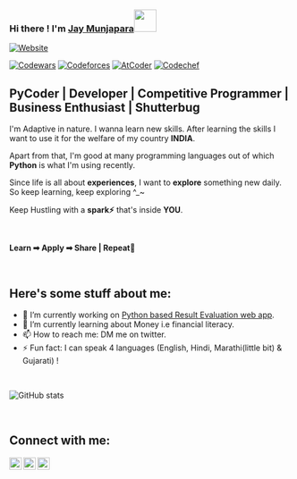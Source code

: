 ### Hi there ! I'm [Jay Munjapara][website]<img src="https://media.tenor.com/images/30169e4a670daf12443df7d2dd140176/tenor.gif" height="40">

<!--*It's me, [Jay Munjapara] [website] !* -->

[![Website](https://img.shields.io/website?label=linktr.ee/jay_munjapara&style=for-the-badge&url=https%3A%2F%2Flinktr.ee/jay_munjapara)](https://linktr.ee/jay_munjapara)

[![Codewars](https://www.codewars.com/users/rishabhrao/badges/micro)](https://www.codewars.com/users/jay_munjapara)
[![Codeforces](https://cp-logo.vercel.app/codeforces/rishabhrao)](https://codeforces.com/profile/jay_munjapara)
[![AtCoder](https://cp-logo.vercel.app/atcoder/rishabhrao)](https://atcoder.jp/users/jay_munjapara)
[![Codechef](https://cp-logo.vercel.app/codechef/rishabhrao)](https://www.codechef.com/users/jay_munjapara)


## PyCoder | Developer | Competitive Programmer | Business Enthusiast | Shutterbug

<p>I'm Adaptive in nature. I wanna learn new skills. After learning the skills I want to use it for the welfare of my country <b>INDIA</b>.</p>
<p>Apart from that, I'm good at many programming languages out of which <b>Python</b> is what I'm using recently.</p>
<p>Since life is all about <b>experiences</b>, I want to <b>explore</b> something new daily. So keep learning, keep exploring ^_~ </p>
<p>Keep Hustling with a <b>spark⚡</b> that's inside <b>YOU</b>.</p> 

<br>

<p><b>Learn ➡ Apply ➡ Share | Repeat🔁</b></p>

<br>

<p>
  
## Here's some stuff about me:

- 🔭 I’m currently working on [Python based Result Evaluation web app](https://github.com/jay-munjapara/Result-Evaluation).
- 🌱 I’m currently learning about Money i.e financial literacy.
- 📫 How to reach me: DM me on twitter.
- ⚡ Fun fact: I can speak 4 languages (English, Hindi, Marathi(little bit) & Gujarati) !
  
</p>


<br>

![GitHub stats](https://github-readme-stats.vercel.app/api?username=jay-munjapara&show_icons=true)

<br>

## Connect with me:

[<img align="left" alt="jay_munjapara | Portfolio Website" height="22px" src="https://cdn.worldvectorlogo.com/logos/google-earth-1.svg" />][website]
[<img align="left" alt="jay_munjapara | LinkedIn Profile" height="22px" src="https://cdn.worldvectorlogo.com/logos/linkedin-icon-2.svg" />][linkedin]
[<img align="left" alt="jaymunjapara11@gmail.com | Email" height="22px" src="https://cdn.worldvectorlogo.com/logos/gmail-icon.svg" />][email]


[website]: https://linktr.ee/jay_munjapara
[linkedin]: https://www.linkedin.com/in/jay-munjapara/
[email]: mailto:jaymunjapara11@gmail.com

<!--
**jay-munjapara/jay-munjapara** is a ✨ _special_ ✨ repository because its `README.md` (this file) appears on your GitHub profile.

Here are some ideas to get you started:

- 🔭 I’m currently working on ...
- 🌱 I’m currently learning ...
- 👯 I’m looking to collaborate on ...
- 🤔 I’m looking for help with ...
- 💬 Ask me about ...
- 📫 How to reach me: ...
- 😄 Pronouns: ...
- ⚡ Fun fact: ...
-->
